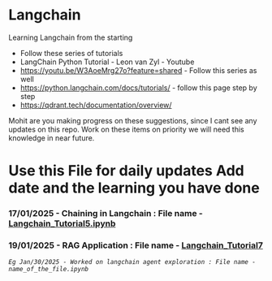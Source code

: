 # Langchain
Learning Langchain from the starting 


* Follow these series of tutorials
* LangChain Python Tutorial - Leon van Zyl - Youtube
* https://youtu.be/W3AoeMrg27o?feature=shared - Follow this series as well
* https://python.langchain.com/docs/tutorials/ - follow this page step by step
* https://qdrant.tech/documentation/overview/


Mohit are you making progress on these suggestions, since I cant see any updates on this repo.
Work on these items on priority we will need this knowledge in near future.

# Use this File for daily updates Add date and the learning you have done
### 17/01/2025 - Chaining in Langchain : File name - [Langchain_Tutorial5.ipynb](https://github.com/mohitpsingh/Langchain/blob/cb3dec30b2a73ac1dc18426bdb2f3f170c21bf61/Langchain_Tutorial5.ipynb)
### 19/01/2025 - RAG Application : File name - [Langchain_Tutorial7](https://github.com/mohitpsingh/Langchain/blob/45734cdb13be64f4664bfc77abf4373e4b9ec984/Langchain_Tutorial7.ipynb)
*`Eg Jan/30/2025 - Worked on langchain agent exploration : File name - name_of_the_file.ipynb`*

